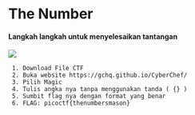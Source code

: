 
# The Number

#### Langkah langkah untuk menyelesaikan tantangan
<img src="https://i.ibb.co/LdZf47X/Screenshot-2024-03-20-034932.png">

     1. Download File CTF
     2. Buka website https://gchq.github.io/CyberChef/
     3. Pilih Magic
     4. Tulis angka nya tanpa menggunakan tanda ( {} )
     5. Sumbit flag nya dengan format yang benar
     6. FLAG: picoctf{thenumbersmason}

